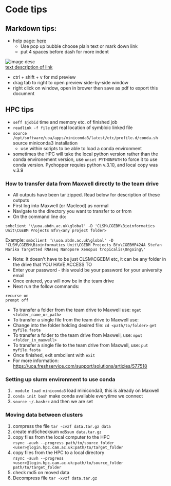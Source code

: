# Code tips
## Markdown tips:
- help page: [here](https://code.visualstudio.com/docs/languages/markdown)  
    - Use pop up bubble choose plain text or mark down link
    - put 4 spaces before dash for more indent  

![image desc](./Screenshot%202025-06-03%20102209.png)  
[text description of link](#how-to-transfer-data-from-maxwell-directly-to-the-team-drive)
- ctrl + shift + v for md preview
- drag tab to right to open preview side-by-side window
- right click on window, open in brower then save as pdf to export this document

## HPC tips
- `seff $jobid` time and memory etc. of finished job
- `readlink -f file` get real location of symbloic linked file
- `source /opt/software/uoa/apps/miniconda3/latest/etc/profile.d/conda.sh` source miniconda3 installation
    - use within scripts to be able to load a conda environment
- sometimes the HPC will take the local python version rather than the conda environement version, use `unset PYTHONPATH` to force it to use conda version. Pychopper requies python v.3.10, and local copy was v.3.9

### How to transfer data from Maxwell directly to the team drive  
- All outputs have been tar zipped. Read below for description of these outputs  
- First log into Maxwell (or Macleod) as normal  
- Navigate to the directory you want to transfer to or from  
- On the command line do: 
```
smbclient '\\uoa.abdn.ac.uk\global' -D 'CLSM\CGEBM\Bioinformatics Unit\CGEBM Projects Bfx\<any project folder> 
```
Example: ``` smbclient '\\uoa.abdn.ac.uk\global' -D 'CLSM\CGEBM\Bioinformatics Unit\CGEBM Projects Bfx\CGEBMP424A Stefan Marika Targetted RNAseq Nanopore Xenopus tropicalis\Ongoing\' ```
- Note: It doesn't have to be just CLSM\CGEBM etc, it can be any folder in the drive that YOU HAVE ACCESS TO
- Enter your password - this would be your password for your university email
- Once entered, you will now be in the team drive
- Next run the follow commands:
```
recurse on
prompt off
```
- To transfer a folder from the team drive to Maxwell use:
`mget <folder_name_or_path>`
- To transfer a single file from the team drive to Maxwell use:
- Change into the folder holding desired file: `cd <path/to/folder>`
`get myfile.fasta`
- To transfer a folder to the team drive from Maxwell, use:
`mput <folder_in_maxwell>`
- To transfer a single file to the team drive from Maxwell, use:
`put myfile.fasta`
- Once finished, exit smbclient with `exit`
- For more information: https://uoa.freshservice.com/support/solutions/articles/577518

### Setting up slurm environment to use conda
1. ` module load miniconda3` load miniconda3, this is already on Maxwell
2. `conda init bash` make  conda available everytime we connect
3. `source ~/.bashrc` and then we are set

### Moving data between clusters 
1. compress the file `tar -cvzf data.tar.gz data`
2. create md5checksum `md5sum data.tar.gz`
3. copy files from the local computer to the HPC  
`rsync -auvh --progress path/to/source_folder <user>@login.hpc.cam.ac.uk:path/to/target_folder`  
4. copy files from the HPC to a local directory  
`rsync -auvh --progress <user>@login.hpc.cam.ac.uk:path/to/source_folder path/to/target_folder`  
5. check md5 on moved data
6. Decompress file `tar -xvzf data.tar.gz`
